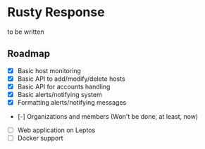# Rusty Response

to be written

## Roadmap

- [x] Basic host monitoring
- [x] Basic API to add/modify/delete hosts
- [x] Basic API for accounts handling
- [x] Basic alerts/notifying system
- [x] Formatting alerts/notifying messages
- [-] Organizations and members (Won't be done, at least, now)
- [ ] Web application on Leptos
- [ ] Docker support
